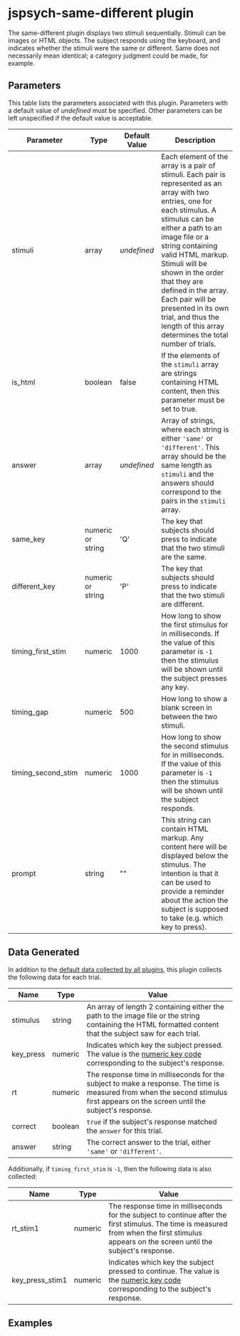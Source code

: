 # jspsych-same-different plugin

The same-different plugin displays two stimuli sequentially. Stimuli can be images or HTML objects. The subject responds using the keyboard, and indicates whether the stimuli were the same or different. Same does not necessarily mean identical; a category judgment could be made, for example.

## Parameters

This table lists the parameters associated with this plugin. Parameters with a default value of *undefined* must be specified. Other parameters can be left unspecified if the default value is acceptable.

Parameter | Type | Default Value | Description
----------|------|---------------|------------
stimuli | array | *undefined* | Each element of the array is a pair of stimuli. Each pair is represented as an array with two entries, one for each stimulus. A stimulus can be either a path to an image file or a string containing valid HTML markup. Stimuli will be shown in the order that they are defined in the array. Each pair will be presented in its own trial, and thus the length of this array determines the total number of trials.
is_html | boolean | false | If the elements of the `stimuli` array are strings containing HTML content, then this parameter must be set to true. 
answer | array | *undefined* | Array of strings, where each string is either `'same'` or `'different'`. This array should be the same length as `stimuli` and the answers should correspond to the pairs in the `stimuli` array.
same_key | numeric or string | 'Q' | The key that subjects should press to indicate that the two stimuli are the same.
different_key | numeric or string | 'P' | The key that subjects should press to indicate that the two stimuli are different.
timing_first_stim | numeric | 1000 | How long to show the first stimulus for in milliseconds. If the value of this parameter is `-1` then the stimulus will be shown until the subject presses any key.
timing_gap | numeric | 500 | How long to show a blank screen in between the two stimuli.
timing_second_stim | numeric | 1000 | How long to show the second stimulus for in milliseconds. If the value of this parameter is `-1` then the stimulus will be shown until the subject responds.
prompt | string | "" | This string can contain HTML markup. Any content here will be displayed below the stimulus. The intention is that it can be used to provide a reminder about the action the subject is supposed to take (e.g. which key to press).


## Data Generated

In addition to the [default data collected by all plugins](overview#datacollectedbyplugins), this plugin collects the following data for each trial.

Name | Type | Value
-----|------|------
stimulus | string | An array of length 2 containing either the path to the image file or the string containing the HTML formatted content that the subject saw for each trial.
key_press | numeric | Indicates which key the subject pressed. The value is the [numeric key code](http://www.cambiaresearch.com/articles/15/javascript-char-codes-key-codes) corresponding to the subject's response.
rt | numeric | The response time in milliseconds for the subject to make a response. The time is measured from when the second stimulus first appears on the screen until the subject's response. 
correct | boolean | `true` if the subject's response matched the `answer` for this trial.
answer | string | The correct answer to the trial, either `'same'` or `'different'`.

Additionally, if `timing_first_stim` is `-1`, then the following data is also collected:

Name | Type | Value
-----|------|------
rt_stim1 | numeric | The response time in milliseconds for the subject to continue after the first stimulus. The time is measured from when the first stimulus appears on the screen until the subject's response.
key_press_stim1 | numeric | Indicates which key the subject pressed to continue. The value is the [numeric key code](http://www.cambiaresearch.com/articles/15/javascript-char-codes-key-codes) corresponding to the subject's response.

## Examples


